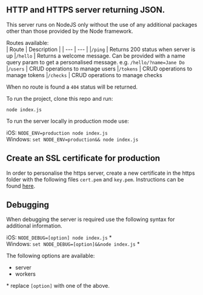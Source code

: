 ## HTTP and HTTPS server returning JSON.

This server runs on NodeJS only without the use of any additional packages other than those provided by the Node framework.

Routes available:<br>
| Route | Description |
| --- | --- |
|`/ping` | Returns 200 status when server is up
|`/hello` | Returns a welcome message. Can be provided with a name query param to get a personalised message. e.g. `/hello/?name=Jane Do`
|`/users` | CRUD operations to manage users
|`/tokens` | CRUD operations to manage tokens
|`/checks` | CRUD operations to manage checks

When no route is found a `404` status will be returned.

To run the project, clone this repo and run:

`node index.js`

To run the server locally in production mode use:

iOS: `NODE_ENV=production node index.js`<br>
Windows: `set NODE_ENV=production&& node index.js`

## Create an SSL certificate for production

In order to personalise the https server, create a new certificate in the https folder with the following files `cert.pem` and `key.pem`. Instructions can be found [here](https://github.com/rscheffers82/RESTful-api/tree/master/https).

## Debugging

When debugging the server is required use the following syntax for additional information.

iOS: `NODE_DEBUG=[option] node index.js` \*<br>
Windows: `set NODE_DEBUG=[option]&&node index.js` \*

The following options are available:
- server
- workers

\* replace `[option]` with one of the above.
